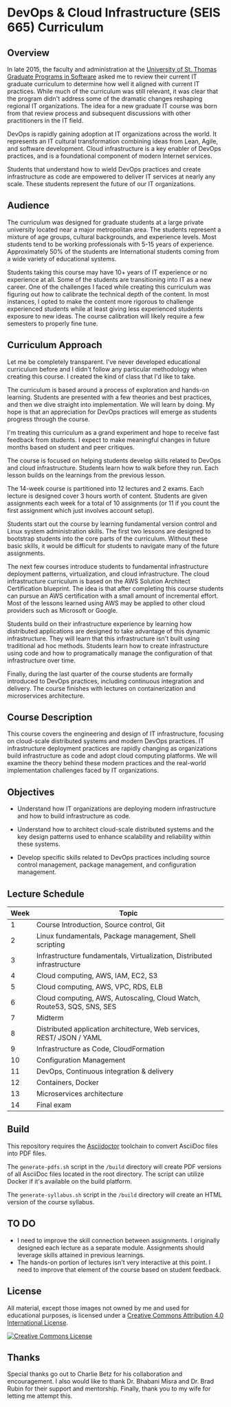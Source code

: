 DevOps & Cloud Infrastructure (SEIS 665) Curriculum
===================================================

Overview
--------

In late 2015, the faculty and administration at the [University of St. Thomas Graduate Programs in Software](http://www.stthomas.edu/gradsoftware/) asked me to review their current IT graduate curriculum to determine how well it aligned with current IT practices. While much of the curriculum was still relevant, it was clear that the program didn't address some of the dramatic changes reshaping regional IT organizations. The idea for a new graduate IT course was born from that review process and subsequent discussions with other practitioners in the IT field.

DevOps is rapidly gaining adoption at IT organizations across the world. It represents an IT cultural transformation combining ideas from Lean, Agile, and software development. Cloud infrastructure is a key enabler of DevOps practices, and is a foundational component of modern Internet services.

Students that understand how to wield DevOps practices and create infrastructure as code are empowered to deliver IT services at nearly any scale. These students represent the future of our IT organizations.

Audience
--------

The curriculum was designed for graduate students at a large private university located near a major metropolitan area. The students represent a mixture of age groups, cultural backgrounds, and experience levels. Most students tend to be working professionals with 5-15 years of experience. Approximately 50% of the students are International students coming from a wide variety of educational systems.

Students taking this course may have 10+ years of IT experience or no experience at all. Some of the students are transitioning into IT as a new career. One of the challenges I faced while creating this curriculum was figuring out how to calibrate the technical depth of the content. In most instances, I opted to make the content more rigorous to challenge experienced students while at least giving less experienced students exposure to new ideas. The course calibration will likely require a few semesters to properly fine tune.

Curriculum Approach
-------------------

Let me be completely transparent. I've never developed educational curriculum before and I didn't follow any particular methodology when creating this course. I created the kind of class that I'd like to take.

The curriculum is based around a process of exploration and hands-on learning. Students are presented with a few theories and best practices, and then we dive straight into implementation. We will learn by doing. My hope is that an appreciation for DevOps practices will emerge as students progress through the course.

I'm treating this curriculum as a grand experiment and hope to receive fast feedback from students. I expect to make meaningful changes in future months based on student and peer critiques.

The course is focused on helping students develop skills related to DevOps and cloud infrastructure. Students learn how to walk before they run. Each lesson builds on the learnings from the previous lesson.

The 14-week course is partitioned into 12 lectures and 2 exams. Each lecture is designed cover 3 hours worth of content. Students are given assignments each week for a total of 10 assignments (or 11 if you count the first assignment which just involves account setup).

Students start out the course by learning fundamental version control and Linux system administration skills. The first two lessons are designed to bootstrap students into the core parts of the curriculum. Without these basic skills, it would be difficult for students to navigate many of the future assignments.

The next few courses introduce students to fundamental infrastructure deployment patterns, virtualization, and cloud infrastructure. The cloud infrastructure curriculum is based on the AWS Solution Architect Certification blueprint. The idea is that after completing this course students can pursue an AWS certification with a small amount of incremental effort. Most of the lessons learned using AWS may be applied to other cloud providers such as Microsoft or Google.

Students build on their infrastructure experience by learning how distributed applications are designed to take advantage of this dynamic infrastructure. They will learn that this infrastructure isn't built using traditional ad hoc methods. Students learn how to create infrastructure using code and how to programatically manage the configuration of that infrastructure over time.

Finally, during the last quarter of the course students are formally introduced to DevOps practices, including continuous integration and delivery. The course finishes with lectures on containerization and microservices architecture.

Course Description
------------------

This course covers the engineering and design of IT infrastructure, focusing on
cloud-scale distributed systems and modern DevOps practices. IT
infrastructure deployment practices are rapidly changing as organizations build
infrastructure as code and adopt cloud computing platforms. We will examine
the theory behind these modern practices and the real-world implementation
challenges faced by IT organizations.

Objectives
----------

*   Understand how IT organizations are deploying modern infrastructure and
how to build infrastructure as code.

*   Understand how to architect cloud-scale distributed systems and the key
design patterns used to enhance scalability and reliability within these
systems.

*   Develop specific skills related to DevOps practices including source
control management, package management,
and configuration management.

Lecture Schedule
----------------

| Week | Topic                                                                  |
|------|------------------------------------------------------------------------|
| 1    | Course Introduction, Source control, Git                               |
| 2    | Linux fundamentals, Package management, Shell scripting                |
| 3    | Infrastructure fundamentals, Virtualization, Distributed infrastructure|
| 4    | Cloud computing, AWS, IAM, EC2, S3                                     |
| 5    | Cloud computing, AWS, VPC, RDS, ELB                                    |
| 6    | Cloud computing, AWS, Autoscaling, Cloud Watch, Route53, SQS, SNS, SES |
| 7    | Midterm                                                                |
| 8    | Distributed application architecture, Web services, REST/ JSON / YAML  |
| 9    | Infrastructure as Code, CloudFormation                                 |
| 10   | Configuration Management                                               |
| 11   | DevOps, Continuous integration & delivery                              |
| 12   | Containers, Docker                                                     |
| 13   | Microservices architecture                                               |
| 14   | Final exam                                                             |

Build
-----

This repository requires the [Asciidoctor](http://asciidoctor.org/) toolchain
to convert AsciiDoc files into PDF files.

The `generate-pdfs.sh` script in the `/build` directory will create PDF
versions of all AsciiDoc files located in the root directory.
The script can utilize Docker if it's available on the build
platform.

The `generate-syllabus.sh` script in the `/build` directory will create an HTML
version of the course syllabus.

TO DO
-----

* I need to improve the skill connection between assignments. I originally designed each lecture as a separate module. Assignments should leverage skills attained in previous learnings.
* The hands-on portion of lectures isn't very interactive at this point. I need to improve that element of the course based on student feedback.

License
-------

All material, except those images not owned by me and used for educational purposes, is licensed under a <a rel="license" href="http://creativecommons.org/licenses/by/4.0/">Creative Commons Attribution 4.0 International License</a>.

<a rel="license" href="http://creativecommons.org/licenses/by/4.0/"><img alt="Creative Commons License" style="border-width:0" src="https://i.creativecommons.org/l/by/4.0/88x31.png" /></a>

Thanks
------

Special thanks go out to Charlie Betz for his collaboration and encouragement. I also would like to thank Dr. Bhabani Misra and Dr. Brad Rubin for their support and mentorship. Finally, thank you to my wife for letting me attempt this.
